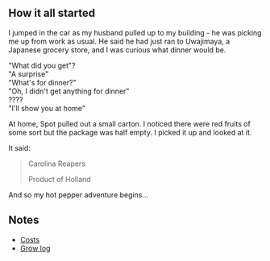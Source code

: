 
## How it all started
I jumped in the car as my husband pulled up to my building - he was picking me up from work as usual. He said he had just ran to Uwajimaya, a Japanese grocery store, and I was curious what dinner would be.

"What did you get"? <br/>
"A surprise" <br/>
"What's for dinner?" <br/>
"Oh, I didn't get anything for dinner" <br/>
????<br/>
"I'll show you at home"

At home, Spot pulled out a small carton. I noticed there were red fruits of some sort but the package was half empty. I picked it up and looked at it.

It said:
> Carolina Reapers
>
> Product of Holland

And so my hot pepper adventure begins...

## Notes
- [Costs](costs.md) 
- [Grow log](log.md)
